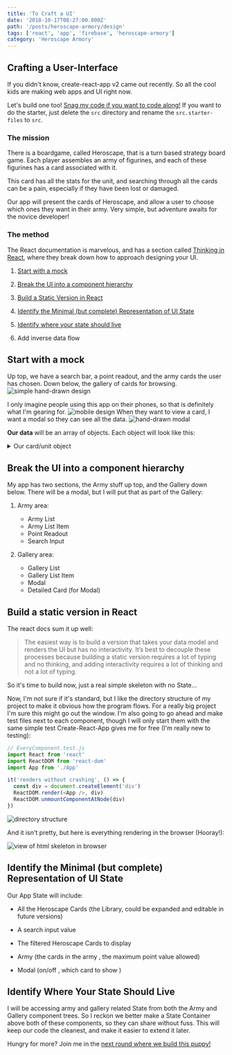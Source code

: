 ```yaml
---
title: 'To Craft a UI'
date: '2018-10-17T08:27:00.000Z'
path: '/posts/heroscape-armory/design'
tags: ['react', 'app', 'firebase', 'heroscape-armory']
category: 'Heroscape Armory'
---
```


## Crafting a User-Interface

If you didn't know, create-react-app v2 came out recently. So all the cool kids are making web apps and UI right now.

Let's build one too! [Snag my code if you want to code along!](https://github.com/Dissolutio/heroscape-armory.git) If you want to do the starter, just delete the `src` directory and rename the `src.starter-files` to `src`.

### The mission

There is a boardgame, called Heroscape, that is a turn based strategy board game. Each player assembles an army of figurines, and each of these figurines has a card associated with it.

This card has all the stats for the unit, and searching through all the cards can be a pain, especially if they have been lost or damaged.

Our app will present the cards of Heroscape, and allow a user to choose which ones they want in their army. Very simple, but adventure awaits for the novice developer!

### The method

The React documentation is marvelous, and has a section called [Thinking in React](https://reactjs.org/docs/thinking-in-react.html), where they break down how to approach
designing your UI.

1. [Start with a mock](#step1)

2. [Break the UI into a component hierarchy](#step2)

3. [Build a Static Version in React](#step3)

4. [Identify the Minimal (but complete) Representation of UI State](#step4)

5. [Identify where your state should live](#step5)

6. Add inverse data flow

<h2 id="step1">Start with a mock</h2>

Up top, we have a search bar, a point readout, and the army cards the user has chosen.
Down below, the gallery of cards for browsing.
![simple hand-drawn design](design.jpg)

I only imagine people using this app on their phones, so that is definitely what I'm gearing for.
![mobile design](mobilediagram.jpg)
When they want to view a card, I want a modal so they can see all the data.
![hand-drawn modal](modal.jpg)

**Our data** will be an array of objects. Each object will look like this:

<details>
<summary>Our card/unit object</summary>

```js
{
  name: 'Frost Giant of Morh',
  image: 'frostgiantofmorh.jpg',
  general: 'utgar',
  race: 'giant',
  type: 'uncommon hero',
  className: 'brute',
  personality: 'fearless',
  height: 'huge 9',
  life: '6',
  move: '5',
  range: '1',
  attack: '4',
  defense: '4',
  points: '140',
  figures: '1',
  hexes: '1',
  setWave: "Expansion Set",
  abilities: [
    {
      name: '1st',
      desc: '1st',
    },
    {
      name: '2nd etc.',
      desc: '2nd etc.',
    },
  ],
}
```

</details>

<h2 id="step2">Break the UI into a component hierarchy</h2>

My app has two sections, the Army stuff up top, and the Gallery down below. There will be a modal, but I will put that as part of the Gallery:

1. Army area:

   - Army List
   - Army List Item
   - Point Readout
   - Search Input

2. Gallery area:

   - Gallery List
   - Gallery List Item
   - Modal
   - Detailed Card (for Modal)

<h2 id="step3">Build a static version in React</h2>

The react docs sum it up well:

<blockquote>
The easiest way is to build a version that takes your data model and renders the UI but has no interactivity. It’s best to decouple these processes because building a static version requires a lot of typing and no thinking, and adding interactivity requires a lot of thinking and not a lot of typing.
</blockquote>

So it's time to build now, just a real simple skeleton with no State...

Now, I'm not sure if it's standard, but I like the directory structure of my project to make it obvious how the program flows. For a really big project I'm sure this might go out the window. I'm also going to go ahead and make test files next to each component, though I will only start them with the same simple test Create-React-App gives me for free (I'm really new to testing):

```js
// EveryComponent.test.js
import React from 'react'
import ReactDOM from 'react-dom'
import App from './App'

it('renders without crashing', () => {
  const div = document.createElement('div')
  ReactDOM.render(<App />, div)
  ReactDOM.unmountComponentAtNode(div)
})
```

![directory structure](directory-skeleton.PNG)

And it isn't pretty, but here is everything rendering in the browser (Hooray!):

![view of html skeleton in browser](skeleton-browser-view.PNG)

<h2 id="step4">Identify the Minimal (but complete) Representation of UI State</h2>

Our App State will include:

- All the Heroscape Cards (the Library, could be expanded and editable in future versions)
- A search input value
- The filtered Heroscape Cards to display

- Army (the cards in the army , the maximum point value allowed)
- Modal (on/off , which card to show )

<h2 id="step5">Identify Where Your State Should Live</h2>

I will be accessing army and gallery related State from both the Army and Gallery component trees. So I reckon we better make a State Container above both of these components, so they can share without fuss. This will keep our code the cleanest, and make it easier to extend it later.

Hungry for more? Join me in the [next round where we build this puppy!](/posts/heroscape-armory/building)
